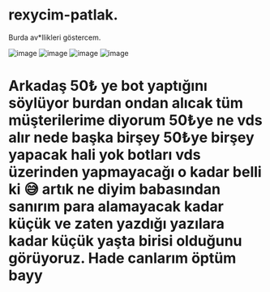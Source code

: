 # rexycim-patlak.
Burda av*llikleri göstercem.

![image](https://cdn.discordapp.com/attachments/1199106040319443086/1229489929969598525/Screenshot_20240415-205307.jpg?ex=662fdeba&is=661d69ba&hm=02894895c8ab8d8e7fd0e1a718d6dbaa35d7204fd3b684afbbba83fade031321&)
![image](https://cdn.discordapp.com/attachments/1215320706313887774/1229493777941401761/Screenshot_20240415-210845.jpg?ex=662fe24f&is=661d6d4f&hm=7458735827e5dfc00226557a14e839069c0a7ff54c70adf6976953382b416253&)
![image](https://cdn.discordapp.com/attachments/1229481266710315008/1229493169457201152/Screenshot_20240415-210645.jpg?ex=662fe1be&is=661d6cbe&hm=0acb5aa7bba45b4fe4b81ed90dcbeee1a33957c074ed250141043033b359a222&)
![image](https://cdn.discordapp.com/attachments/1229481266710315008/1229494173166604348/Screenshot_20240415-211040.jpg?ex=662fe2ad&is=661d6dad&hm=af919895cf1eb7bb56f24417c279e778e339e85cd38e8f055b8a67d00bbd7604&)

# Arkadaş 50₺ ye bot yaptığını söylüyor burdan ondan alıcak tüm müşterilerime diyorum 50₺ye ne vds alır nede başka birşey 50₺ye birşey yapacak hali yok botları vds üzerinden yapmayacağı o kadar belli ki 😅 artık ne diyim babasından sanırım para alamayacak kadar küçük ve zaten yazdığı yazılara kadar küçük yaşta birisi olduğunu görüyoruz. Hade canlarım öptüm bayy
